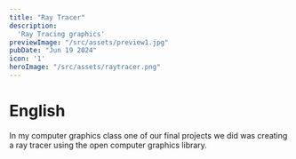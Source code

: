 ```yaml
---
title: "Ray Tracer"
description:
  'Ray Tracing graphics'
previewImage: "/src/assets/preview1.jpg"
pubDate: "Jun 19 2024"
icon: '1'
heroImage: "/src/assets/raytracer.png"
---
```


# English

In my computer graphics class one of our final projects we did was creating a ray tracer using the open computer graphics library.